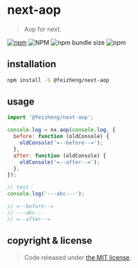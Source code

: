 # next-aop
> Aop for next.

[![npm][npm-image]][npm-url]
![NPM](https://img.shields.io/npm/l/@feizheng/next-aop)
![npm bundle size](https://img.shields.io/bundlephobia/minzip/@feizheng/next-aop)
![npm](https://img.shields.io/npm/dw/@feizheng/next-aop)


## installation
```bash
npm install -S @feizheng/next-aop
```

## usage
```js
import '@feizheng/next-aop';

console.log = nx.aop(console.log, {
  before: function (oldConsole) {
    oldConsole('=--before--=');
  },
  after: function (oldConsole) {
    oldConsole('=--after--=');
  },
});

// test：
console.log('---abc---');

// =--before--=
// ---abc---
// =--after--=
```

## copyright & license
> Code released under [the MIT license](https://github.com/afeiship/next-aop/blob/master/LICENSE.txt).

[npm-image]: https://img.shields.io/npm/v/@feizheng/next-aop
[npm-url]: https://npmjs.org/package/@feizheng/next-aop
